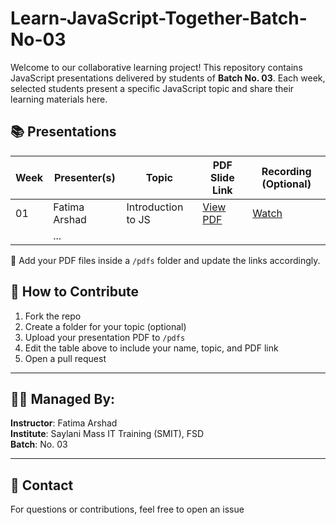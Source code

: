 # Learn-JavaScript-Together-Batch-No-03

Welcome to our collaborative learning project! This repository contains JavaScript presentations delivered by students of **Batch No. 03**. Each week, selected students present a specific JavaScript topic and share their learning materials here.

## 📚 Presentations

| Week | Presenter(s)        | Topic                    | PDF Slide   Link                                           | Recording (Optional) |
|------|----------------------|--------------------------|----------------------------------------------------------|-----------------------|
| 01   | Fatima Arshad | Introduction to JS      | [View PDF](./pdfs/week1-intro-js.pdf)                    | [Watch](https://youtu.be/example1) |
                                                  | ...                   |

📌 Add your PDF files inside a `/pdfs` folder and update the links accordingly.


## 🤝 How to Contribute

1. Fork the repo
2. Create a folder for your topic (optional)
3. Upload your presentation PDF to `/pdfs`
4. Edit the table above to include your name, topic, and PDF link
5. Open a pull request

---

## 🧑‍🏫 Managed By:
**Instructor**: Fatima Arshad  
**Institute**: Saylani Mass IT Training (SMIT), FSD  
**Batch**: No. 03

---

## 💬 Contact
For questions or contributions, feel free to open an issue
